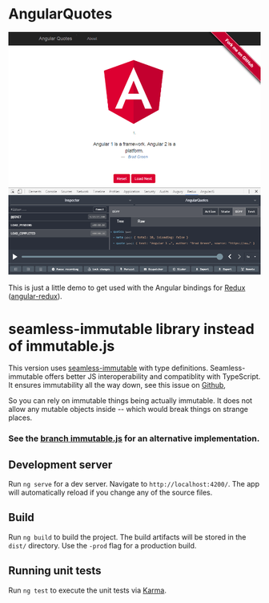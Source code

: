 # AngularQuotes

[![Screenshot](screenshot.png)](https://angular-buch.com/angular-quotes/)

This is just a little demo to get used with the Angular bindings for [Redux](https://github.com/reactjs/redux) ([angular-redux](https://github.com/angular-redux/store)).

# seamless-immutable library instead of immutable.js

This version uses [seamless-immutable](https://github.com/rtfeldman/seamless-immutable) with type definitions.
Seamless-immutable offers better JS interoperability and compatiblity with TypeScript.
It ensures immutability all the way down, see this issue on [Github](https://github.com/facebook/immutable-js/issues/473),

So you can rely on immutable things being actually immutable.
It does not allow any mutable objects inside -- which would break things on strange places.

### See the [branch immutable.js](https://github.com/angular-buch/angular-quotes/tree/immutable.js) for an alternative implementation.

## Development server
Run `ng serve` for a dev server. Navigate to `http://localhost:4200/`. The app will automatically reload if you change any of the source files.

## Build

Run `ng build` to build the project. The build artifacts will be stored in the `dist/` directory. Use the `-prod` flag for a production build.

## Running unit tests

Run `ng test` to execute the unit tests via [Karma](https://karma-runner.github.io).

